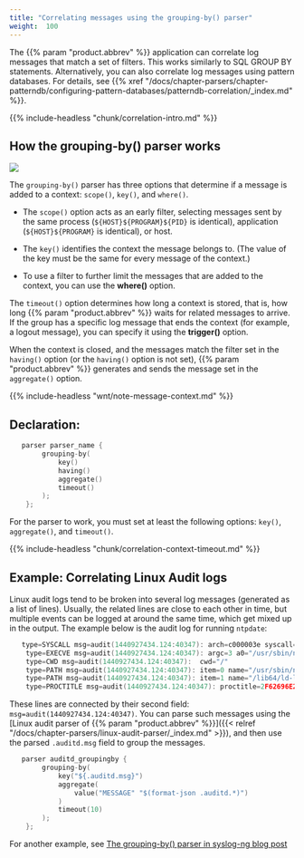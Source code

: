 ```yaml
---
title: "Correlating messages using the grouping-by() parser"
weight:  100
---
```

<!-- DISCLAIMER: This file is based on the syslog-ng Open Source Edition documentation https://github.com/balabit/syslog-ng-ose-guides/commit/2f4a52ee61d1ea9ad27cb4f3168b95408fddfdf2 and is used under the terms of The syslog-ng Open Source Edition Documentation License. The file has been modified by Axoflow. -->

The {{% param "product.abbrev" %}} application can correlate log messages that match a set of filters. This works similarly to SQL GROUP BY statements. Alternatively, you can also correlate log messages using pattern databases. For details, see {{% xref "/docs/chapter-parsers/chapter-patterndb/configuring-pattern-databases/patterndb-correlation/_index.md" %}}.

{{% include-headless "chunk/correlation-intro.md" %}}


## How the grouping-by() parser works

![](../Images/Figures/fig-grouping-by-parser-works.png)

The `grouping-by()` parser has three options that determine if a message is added to a context: `scope()`, `key()`, and `where()`.

  - The `scope()` option acts as an early filter, selecting messages sent by the same process (`${HOST}${PROGRAM}${PID}` is identical), application (`${HOST}${PROGRAM}` is identical), or host.

  - The `key()` identifies the context the message belongs to. (The value of the key must be the same for every message of the context.)

  - To use a filter to further limit the messages that are added to the context, you can use the **where()** option.

The `timeout()` option determines how long a context is stored, that is, how long {{% param "product.abbrev" %}} waits for related messages to arrive. If the group has a specific log message that ends the context (for example, a logout message), you can specify it using the **trigger()** option.

When the context is closed, and the messages match the filter set in the `having()` option (or the `having()` option is not set), {{% param "product.abbrev" %}} generates and sends the message set in the `aggregate()` option.

{{% include-headless "wnt/note-message-context.md" %}}



## Declaration:

```c
   parser parser_name {
        grouping-by(
            key()
            having()
            aggregate()
            timeout()
        );
    };
```


For the parser to work, you must set at least the following options: `key()`, `aggregate()`, and `timeout()`.

{{% include-headless "chunk/correlation-context-timeout.md" %}}


## Example: Correlating Linux Audit logs

Linux audit logs tend to be broken into several log messages (generated as a list of lines). Usually, the related lines are close to each other in time, but multiple events can be logged at around the same time, which get mixed up in the output. The example below is the audit log for running `ntpdate`:

```c
   type=SYSCALL msg=audit(1440927434.124:40347): arch=c000003e syscall=59 success=yes exit=0 a0=7f121cef0b88 a1=7f121cef0c00 a2=7f121e690d98 a3=2 items=2 ppid=4312 pid=4347 auid=4294967295 uid=0 gid=0 euid=0 suid=0 fsuid=0 egid=0 sgid=0 fsgid=0 tty=(none) ses=4294967295 comm="ntpdate" exe="/usr/sbin/ntpdate" key=(null)
    type=EXECVE msg=audit(1440927434.124:40347): argc=3 a0="/usr/sbin/ntpdate" a1="-s" a2="ntp.ubuntu.com"
    type=CWD msg=audit(1440927434.124:40347):  cwd="/"
    type=PATH msg=audit(1440927434.124:40347): item=0 name="/usr/sbin/ntpdate" inode=2006003 dev=08:01 mode=0100755 ouid=0 ogid=0 rdev=00:00 nametype=NORMAL
    type=PATH msg=audit(1440927434.124:40347): item=1 name="/lib64/ld-linux-x86-64.so.2" inode=5243184 dev=08:01 mode=0100755 ouid=0 ogid=0 rdev=00:00 nametype=NORMAL
    type=PROCTITLE msg=audit(1440927434.124:40347): proctitle=2F62696E2F7368002F7573722F7362696E2F6E7470646174652D64656269616E002D73

```

These lines are connected by their second field: `msg=audit(1440927434.124:40347)`. You can parse such messages using the [Linux audit parser of {{% param "product.abbrev" %}}]({{< relref "/docs/chapter-parsers/linux-audit-parser/_index.md" >}}), and then use the parsed `.auditd.msg` field to group the messages.

```c
   parser auditd_groupingby {
        grouping-by(
            key("${.auditd.msg}")
            aggregate(
                value("MESSAGE" "$(format-json .auditd.*)")
            )
            timeout(10)
        );
    };
```

For another example, see [The grouping-by() parser in syslog-ng blog post](https://www.syslog-ng.com/community/b/blog/posts/the-grouping-by-parser-in-syslog-ng-3-8)

